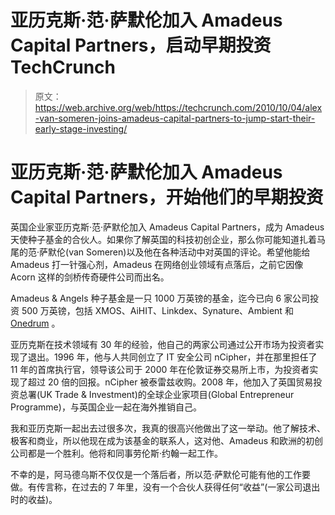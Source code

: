 # 亚历克斯·范·萨默伦加入 Amadeus Capital Partners，启动早期投资 TechCrunch

> 原文：<https://web.archive.org/web/https://techcrunch.com/2010/10/04/alex-van-someren-joins-amadeus-capital-partners-to-jump-start-their-early-stage-investing/>

# 亚历克斯·范·萨默伦加入 Amadeus Capital Partners，开始他们的早期投资

英国企业家亚历克斯·范·萨默伦加入 Amadeus Capital Partners，成为 Amadeus 天使种子基金的合伙人。如果你了解英国的科技初创企业，那么你可能知道扎着马尾的范·萨默伦(van Someren)以及他在各种活动中对英国的评论。希望他能给 Amadeus 打一针强心剂，Amadeus 在网络创业领域有点落后，之前它因像 Acorn 这样的剑桥传奇硬件公司而出名。

Amadeus & Angels 种子基金是一只 1000 万英镑的基金，迄今已向 6 家公司投资 500 万英镑，包括 XMOS、AiHIT、Linkdex、Synature、Ambient 和 [Onedrum](https://web.archive.org/web/20230126181323/http://eu.beta.techcrunch.com/2010/01/04/onedrum-secures-1m-in-funding-for-office-collaboration/) 。

亚历克斯在技术领域有 30 年的经验，他自己的两家公司通过公开市场为投资者实现了退出。1996 年，他与人共同创立了 IT 安全公司 nCipher，并在那里担任了 11 年的首席执行官，领导该公司于 2000 年在伦敦证券交易所上市，为投资者实现了超过 20 倍的回报。nCipher 被泰雷兹收购。2008 年，他加入了英国贸易投资总署(UK Trade & Investment)的全球企业家项目(Global Entrepreneur Programme)，与英国企业一起在海外推销自己。

我和亚历克斯一起出去过很多次，我真的很高兴他做出了这一举动。他了解技术、极客和商业，所以他现在成为该基金的联系人，这对他、Amadeus 和欧洲的初创公司都是一个胜利。他将和同事劳伦斯·约翰一起工作。

不幸的是，阿马德乌斯不仅仅是一个落后者，所以范·萨默伦可能有他的工作要做。有传言称，在过去的 7 年里，没有一个合伙人获得任何“收益”(一家公司退出时的收益)。